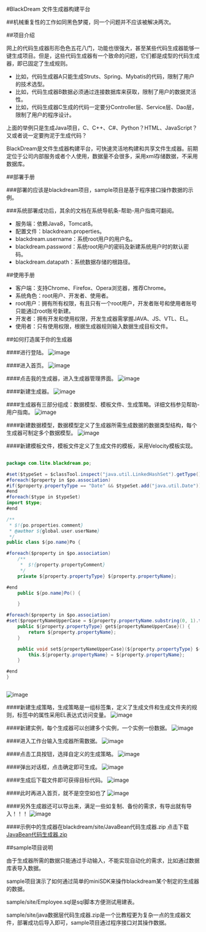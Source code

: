 #BlackDream 文件生成器构建平台

##机械重复性的工作如同黑色梦魇，同一个问题并不应该被解决两次。

##项目介绍

网上的代码生成器形形色色五花八门，功能也很强大，甚至某些代码生成器能够一键生成项目。但是，这些代码生成器有一个致命的问题，它们都是成型的代码生成器，即已固定了生成规则。

* 比如，代码生成器A只能生成Struts、Spring、Mybatis的代码，限制了用户的技术选型。
* 比如，代码生成器B数据必须通过连接数据库来获取，限制了用户的数据灵活性。
* 比如，代码生成器C生成的代码一定要分Controller层、Service层、Dao层，限制了用户的程序设计。

上面的举例只是生成Java项目，C、C++、C#、Python？HTML、JavaScript？又或者说一定要拘泥于生成代码？

BlackDream是文件生成器构建平台，可快速灵活地构建和共享文件生成器。前期定位于公司内部服务或者个人使用，数据量不会很多，采用xml存储数据，不采用数据库。

##部署手册

###部署的应该是blackdream项目，sample项目是基于程序接口操作数据的示例。

###系统部署成功后，其余的文档在系统导航条-帮助-用户指南可翻阅。

* 服务端：依赖Java8，Tomcat8。
* 配置文件：blackdream.properties。
* blackdream.username：系统root用户的用户名。
* blackdream.password：系统root用户的密码及新建系统用户时的默认密码。
* blackdream.datapath：系统数据存储的根路径。

##使用手册

* 客户端：支持Chrome、Firefox、Opera浏览器，推荐Chrome。
* 系统角色：root用户、开发者、使用者。
* root用户：拥有所有权限，有且只有一个root用户，开发者账号和使用者账号只能通过root账号新建。
* 开发者：拥有开发和使用权限，开发生成器需掌握JAVA、JS、VTL、EL。
* 使用者：只有使用权限，根据生成器规则输入数据生成目标文件。

##如何打造属于你的生成器

####进行登陆。
![image](https://github.com/LaineyC/blackdream/blob/master/blackdream/site/image/login.png?raw=true)

####进入首页。
![image](https://github.com/LaineyC/blackdream/blob/master/blackdream/site/image/main.png?raw=true)

####点击我的生成器，进入生成器管理界面。
![image](https://github.com/LaineyC/blackdream/blob/master/blackdream/site/image/generator-manage.png?raw=true)

####新建生成器。
![image](https://github.com/LaineyC/blackdream/blob/master/blackdream/site/image/generator-create.png?raw=true)

####生成器有三部分组成：数据模型、模板文件、生成策略。详细文档参见帮助-用户指南。
![image](https://github.com/LaineyC/blackdream/blob/master/blackdream/site/image/generator-manage2.png?raw=true)

####新建数据模型，数据模型定义了生成器所需生成数据的数据类型结构，每个生成器可制定多个数据模型。
![image](https://github.com/LaineyC/blackdream/blob/master/blackdream/site/image/dynamicModel-create.png?raw=true)

####新建模板文件，模板文件定义了生成文件的模板，采用Velocity模板实现。
```java  
  
package com.lite.blackdream.po;

#set($typeSet = $classTool.inspect("java.util.LinkedHashSet").getType().newInstance())
#foreach($property in $po.association)
#if($property.propertyType == "Date" && $typeSet.add("java.util.Date"))#end
#end
#foreach($type in $typeSet)
import $type;
#end

/**
 * $!{po.properties.comment}
 * @author ${global.user.userName}
 */
public class ${po.name}Po {

#foreach($property in $po.association)
	/**
	 *  $!{property.propertyComment}
	 */
	private ${property.propertyType} ${property.propertyName};

#end
	public ${po.name}Po() {

	}

#foreach($property in $po.association)
#set($propertyNameUpperCase = ${property.propertyName.substring(0, 1).toUpperCase().concat($property.propertyName.substring(1))})
    public ${property.propertyType} get${propertyNameUpperCase}() {
        return ${property.propertyName};
    }

	public void set${propertyNameUpperCase}(${property.propertyType} ${property.propertyName}) {
        this.${property.propertyName} = ${property.propertyName};
    }

#end
}
  
```
![image](https://github.com/LaineyC/blackdream/blob/master/blackdream/site/image/template-create.png?raw=true)

####新建生成策略，生成策略是一组标签集，定义了生成文件和生成文件夹的规则，标签中的属性采用EL表达式访问变量。
![image](https://github.com/LaineyC/blackdream/blob/master/blackdream/site/image/templateStrategy-create.png?raw=true)

####新建实例，每个生成器可以创建多个实例，一个实例一份数据。
![image](https://github.com/LaineyC/blackdream/blob/master/blackdream/site/image/generatorInstance-create.png?raw=true)

####进入工作台输入生成器所需数据。
![image](https://github.com/LaineyC/blackdream/blob/master/blackdream/site/image/dataModel-manage.png?raw=true)

####点击工具按钮，选择自定义的生成策略。
![image](https://github.com/LaineyC/blackdream/blob/master/blackdream/site/image/dataModel-manage1.png?raw=true)

####弹出对话框，点击确定即可生成。
![image](https://github.com/LaineyC/blackdream/blob/master/blackdream/site/image/dataModel-manage2.png?raw=true)

####生成后下载文件即可获得目标代码。
![image](https://github.com/LaineyC/blackdream/blob/master/blackdream/site/image/generatorInstance-run.png?raw=true)

####此时再进入首页，就不是空空如也了
![image](https://github.com/LaineyC/blackdream/blob/master/blackdream/site/image/main1.png?raw=true)

####另外生成器还可以导出来，满足一些如复制、备份的需求，有导出就有导入！！！
![image](https://github.com/LaineyC/blackdream/blob/master/blackdream/site/image/generator-export.png?raw=true)

####示例中的生成器在blackdream/site/JavaBean代码生成器.zip
 点击下载[JavaBean代码生成器.zip](https://github.com/LaineyC/blackdream/blob/master/blackdream/site/JavaBean代码生成器.zip?raw=true)
 
##sample项目说明

由于生成器所需的数据只能通过手动输入，不能实现自动化的需求，比如通过数据库表导入数据。

sample项目演示了如何通过简单的miniSDK来操作blackdream某个制定的生成器的数据。

sample/site/Employee.sql是sql脚本方便测试用建表。

sample/site/java数据层代码生成器.zip是一个比教程更为复杂一点的生成器文件，部署成功后导入即可，sample项目通过程序接口对其操作数据。
